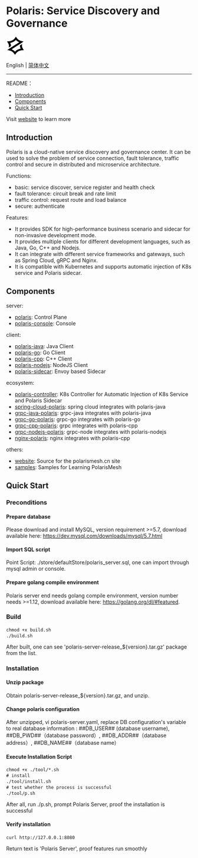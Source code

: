 # Polaris: Service Discovery and Governance

<img src="logo.png" width="10%" height="10%" />

English | [简体中文](./README-zh.md) 

---

README：

- [Introduction](#introduction)
- [Components](#components)
- [Quick Start](#quick-start)

Visit [website](https://polarismesh.cn) to learn more

## Introduction

Polaris is a cloud-native service discovery and governance center. It can be used to solve the problem of service connection, fault tolerance, traffic control and secure in distributed and microservice architecture.

Functions:

- basic: service discover, service register and health check
- fault tolerance: circuit break and rate limit
- traffic control: request route and load balance
- secure: authenticate

Features:

- It provides SDK for high-performance business scenario and sidecar for non-invasive development mode.
- It provides multiple clients for different development languages, such as Java, Go, C++ and Nodejs.
- It can integrate with different service frameworks and gateways, such as Spring Cloud, gRPC and Nginx.
- It is compatible with Kubernetes and supports automatic injection of K8s service and Polaris sidecar.

## Components

server:

- [polaris](https://github.com/PolarisMesh/polaris): Control Plane
- [polaris-console](https://github.com/PolarisMesh/polaris-console): Console

client:

- [polaris-java](https://github.com/PolarisMesh/polaris-java): Java Client
- [polaris-go](https://github.com/PolarisMesh/polaris-go): Go Client
- [polaris-cpp](https://github.com/PolarisMesh/polaris-cpp): C++ Client
- [polaris-nodejs](https://github.com/PolarisMesh/polaris-nodejs): NodeJS Client
- [polaris-sidecar](https://github.com/PolarisMesh/polaris-sidecar): Envoy based Sidecar

ecosystem:

- [polaris-controller](https://github.com/PolarisMesh/polaris-controller): K8s Controller for Automatic Injection of K8s Service and Polaris Sidecar
- [spring-cloud-polaris](https://github.com/PolarisMesh/spring-cloud-polaris): spring cloud integrates with polaris-java
- [grpc-java-polaris](https://github.com/PolarisMesh/grpc-java-polaris): grpc-java integrates with polaris-java
- [grpc-go-polaris](https://github.com/PolarisMesh/grpc-go-polaris): grpc-go integrates with polaris-go
- [grpc-cpp-polaris](https://github.com/PolarisMesh/grpc-cpp-polaris): grpc integrates with polaris-cpp
- [grpc-nodejs-polaris](https://github.com/PolarisMesh/grpc-nodejs-polaris): grpc-node integrates with polaris-nodejs
- [nginx-polaris](https://github.com/PolarisMesh/nginx-polaris): nginx integrates with polaris-cpp

others:

- [website](https://github.com/PolarisMesh/website): Source for the polarismesh.cn site
- [samples](https://github.com/PolarisMesh/samples): Samples for Learning PolarisMesh

## Quick Start

### Preconditions

#### Prepare database 

Please download and install MySQL, version requirement >=5.7, download available here: 
https://dev.mysql.com/downloads/mysql/5.7.html

#### Import SQL script

Point Script: ./store/defaultStore/polaris_server.sql, one can import through mysql admin or console.

#### Prepare golang compile environment

Polaris server end needs golang compile environment, version number needs >=1.12, download available here: https://golang.org/dl/#featured.

### Build

````shell script
chmod +x build.sh
./build.sh
````
After built, one can see 'polaris-server-release_${version}.tar.gz' package from the list. 

### Installation

#### Unzip package

Obtain polaris-server-release_${version}.tar.gz, and unzip.

#### Change polaris configuration

After unzipped, vi polaris-server.yaml, replace DB configuration's variable to real database information
: ##DB_USER## (database username), ##DB_PWD##（database password）, ##DB_ADDR##（database address）, ##DB_NAME##（database name）

#### Execute Installation Script

````shell script
chmod +x ./tool/*.sh
# install
./tool/install.sh
# test whether the process is successful 
./tool/p.sh
````
After all, run ./p.sh, prompt Polaris Server, proof the installation is successful 

#### Verify installation

````shell script
curl http://127.0.0.1:8080
```` 
Return text is 'Polaris Server', proof features run smoothly 
